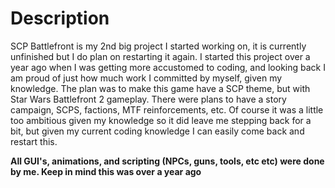 # Description
SCP Battlefront is my 2nd big project I started working on, it is currently unfinished but I do plan on restarting it again. I started this project over a year ago when I was getting more accustomed to coding, and looking back I am proud of just how much work I committed by myself, given my knowledge.
The plan was to make this game have a SCP theme, but with Star Wars Battlefront 2 gameplay. There were plans to have a story campaign, SCPS, factions, MTF reinforcements, etc.
Of course it was a little too ambitious given my knowledge so it did leave me stepping back for a bit, but given my current coding knowledge I can easily come back and restart this.

**All GUI's, animations, and scripting (NPCs, guns, tools, etc etc) were done by me. Keep in mind this was over a year ago**

